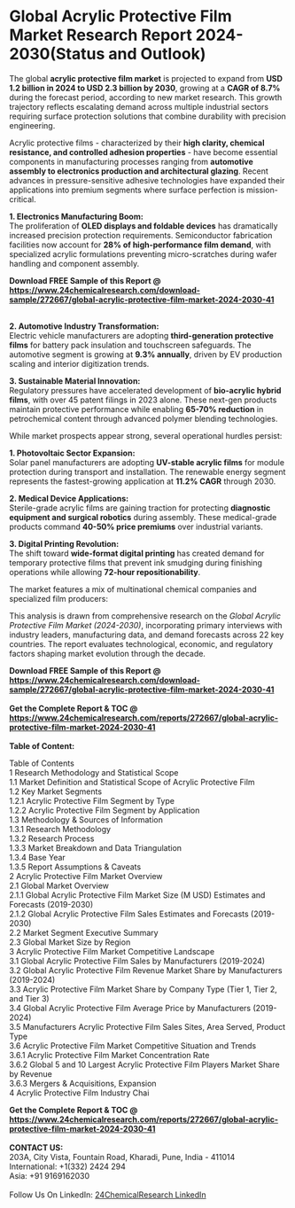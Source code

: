 <h1>Global Acrylic Protective Film Market Research Report 2024-2030(Status and Outlook)</h1><p>The global <strong>acrylic protective film market</strong> is projected to expand from <strong>USD 1.2 billion in 2024 to USD 2.3 billion by 2030</strong>, growing at a <strong>CAGR of 8.7%</strong> during the forecast period, according to new market research. This growth trajectory reflects escalating demand across multiple industrial sectors requiring surface protection solutions that combine durability with precision engineering.</p><p>Acrylic protective films - characterized by their <strong>high clarity, chemical resistance, and controlled adhesion properties</strong> - have become essential components in manufacturing processes ranging from <strong>automotive assembly to electronics production and architectural glazing</strong>. Recent advances in pressure-sensitive adhesive technologies have expanded their applications into premium segments where surface perfection is mission-critical.</p><p><strong>1. Electronics Manufacturing Boom:</strong><br>
The proliferation of <strong>OLED displays and foldable devices</strong> has dramatically increased precision protection requirements. Semiconductor fabrication facilities now account for <strong>28% of high-performance film demand</strong>, with specialized acrylic formulations preventing micro-scratches during wafer handling and component assembly.</p><div><b>Download FREE Sample of this Report @ 
            <a href="https://www.24chemicalresearch.com/download-sample/272667/global-acrylic-protective-film-market-2024-2030-41">
            https://www.24chemicalresearch.com/download-sample/272667/global-acrylic-protective-film-market-2024-2030-41</a></b></div><br><p><strong>2. Automotive Industry Transformation:</strong><br>
Electric vehicle manufacturers are adopting <strong>third-generation protective films</strong> for battery pack insulation and touchscreen safeguards. The automotive segment is growing at <strong>9.3% annually</strong>, driven by EV production scaling and interior digitization trends.</p><p><strong>3. Sustainable Material Innovation:</strong><br>
Regulatory pressures have accelerated development of <strong>bio-acrylic hybrid films</strong>, with over 45 patent filings in 2023 alone. These next-gen products maintain protective performance while enabling <strong>65-70% reduction</strong> in petrochemical content through advanced polymer blending technologies.</p><p>While market prospects appear strong, several operational hurdles persist:</p><p><strong>1. Photovoltaic Sector Expansion:</strong><br>
Solar panel manufacturers are adopting <strong>UV-stable acrylic films</strong> for module protection during transport and installation. The renewable energy segment represents the fastest-growing application at <strong>11.2% CAGR</strong> through 2030.</p><p><strong>2. Medical Device Applications:</strong><br>
Sterile-grade acrylic films are gaining traction for protecting <strong>diagnostic equipment and surgical robotics</strong> during assembly. These medical-grade products command <strong>40-50% price premiums</strong> over industrial variants.</p><p><strong>3. Digital Printing Revolution:</strong><br>
The shift toward <strong>wide-format digital printing</strong> has created demand for temporary protective films that prevent ink smudging during finishing operations while allowing <strong>72-hour repositionability</strong>.</p><p>The market features a mix of multinational chemical companies and specialized film producers:</p><p>This analysis is drawn from comprehensive research on the <em>Global Acrylic Protective Film Market (2024-2030)</em>, incorporating primary interviews with industry leaders, manufacturing data, and demand forecasts across 22 key countries. The report evaluates technological, economic, and regulatory factors shaping market evolution through the decade.</p><div><b>Download FREE Sample of this Report @ 
            <a href="https://www.24chemicalresearch.com/download-sample/272667/global-acrylic-protective-film-market-2024-2030-41">
            https://www.24chemicalresearch.com/download-sample/272667/global-acrylic-protective-film-market-2024-2030-41</a></b></div><br><div><b>Get the Complete Report & TOC @ 
            <a href="https://www.24chemicalresearch.com/reports/272667/global-acrylic-protective-film-market-2024-2030-41">
            https://www.24chemicalresearch.com/reports/272667/global-acrylic-protective-film-market-2024-2030-41</a></b></div><br>
            <b>Table of Content:</b><p>Table of Contents<br />
1 Research Methodology and Statistical Scope<br />
1.1 Market Definition and Statistical Scope of Acrylic Protective Film<br />
1.2 Key Market Segments<br />
1.2.1 Acrylic Protective Film Segment by Type<br />
1.2.2 Acrylic Protective Film Segment by Application<br />
1.3 Methodology & Sources of Information<br />
1.3.1 Research Methodology<br />
1.3.2 Research Process<br />
1.3.3 Market Breakdown and Data Triangulation<br />
1.3.4 Base Year<br />
1.3.5 Report Assumptions & Caveats<br />
2 Acrylic Protective Film Market Overview<br />
2.1 Global Market Overview<br />
2.1.1 Global Acrylic Protective Film Market Size (M USD) Estimates and Forecasts (2019-2030)<br />
2.1.2 Global Acrylic Protective Film Sales Estimates and Forecasts (2019-2030)<br />
2.2 Market Segment Executive Summary<br />
2.3 Global Market Size by Region<br />
3 Acrylic Protective Film Market Competitive Landscape<br />
3.1 Global Acrylic Protective Film Sales by Manufacturers (2019-2024)<br />
3.2 Global Acrylic Protective Film Revenue Market Share by Manufacturers (2019-2024)<br />
3.3 Acrylic Protective Film Market Share by Company Type (Tier 1, Tier 2, and Tier 3)<br />
3.4 Global Acrylic Protective Film Average Price by Manufacturers (2019-2024)<br />
3.5 Manufacturers Acrylic Protective Film Sales Sites, Area Served, Product Type<br />
3.6 Acrylic Protective Film Market Competitive Situation and Trends<br />
3.6.1 Acrylic Protective Film Market Concentration Rate<br />
3.6.2 Global 5 and 10 Largest Acrylic Protective Film Players Market Share by Revenue<br />
3.6.3 Mergers & Acquisitions, Expansion<br />
4 Acrylic Protective Film Industry Chai</p><div><b>Get the Complete Report & TOC @ 
            <a href="https://www.24chemicalresearch.com/reports/272667/global-acrylic-protective-film-market-2024-2030-41">
            https://www.24chemicalresearch.com/reports/272667/global-acrylic-protective-film-market-2024-2030-41</a></b></div><br><b>CONTACT US:</b><br>
            203A, City Vista, Fountain Road, Kharadi, Pune, India - 411014<br>
            International: +1(332) 2424 294<br>
            Asia: +91 9169162030 <br><br>
            Follow Us On LinkedIn: <a href="https://www.linkedin.com/company/24chemicalresearch/">24ChemicalResearch LinkedIn</a>